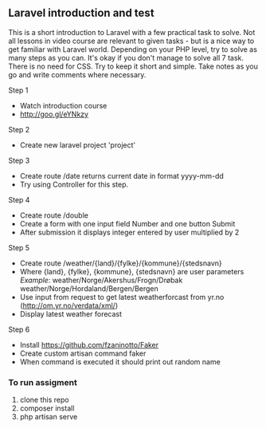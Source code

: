 ## Laravel introduction and test

This is a short introduction to Laravel with a few practical task to solve. Not all lessons in
video course are relevant to given tasks - but is a nice way to get familiar with Laravel world.
Depending on your PHP level, try to solve as many steps as you can. It's okay if you don't
manage to solve all 7 task. There is no need for CSS. Try to keep it short and simple. Take
notes as you go and write comments where necessary.

Step 1
- Watch introduction course
- http://goo.gl/eYNkzy

Step 2
- Create new laravel project 'project'

Step 3
- Create route /date​ returns current date in format yyyy-mm-dd
- Try using Controller for this step.

Step 4
- Create route /double
- Create a form with one input field Number and one button Submit
- After submission it displays integer entered by user multiplied by 2

Step 5
- Create route /weather/{land}/{fylke}/{kommune}/{stedsnavn}
- Where {land}, {fylke}, {kommune}, {stedsnavn} are user parameters
_Example_:
  weather/Norge/Akershus/Frogn/Drøbak
  weather/Norge/Hordaland/Bergen/Bergen
- Use input from request to get latest weatherforcast from yr.no (http://om.yr.no/verdata/xml/)
- Display latest weather forecast

Step 6
- Install https://github.com/fzaninotto/Faker
- Create custom artisan command faker
- When command is executed it should print out random name

### To run assigment
1. clone this repo
2. composer install
3. php artisan serve

